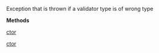 Exception that is thrown if a validator type is of wrong type

**Methods**

[ctor](Bifrost.Validation.InvalidValidatorTypeException.ctor)


[ctor](Bifrost.Validation.InvalidValidatorTypeException.ctor)
